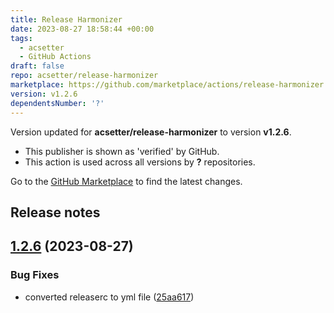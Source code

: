 ```yaml
---
title: Release Harmonizer
date: 2023-08-27 18:58:44 +00:00
tags:
  - acsetter
  - GitHub Actions
draft: false
repo: acsetter/release-harmonizer
marketplace: https://github.com/marketplace/actions/release-harmonizer
version: v1.2.6
dependentsNumber: '?'
---
```



Version updated for **acsetter/release-harmonizer** to version **v1.2.6**.
- This publisher is shown as 'verified' by GitHub.
- This action is used across all versions by **?** repositories.

Go to the [GitHub Marketplace](https://github.com/marketplace/actions/release-harmonizer) to find the latest changes.

## Release notes

## [1.2.6](https://github.com/acsetter/release-harmonizer/compare/v1.2.5...v1.2.6) (2023-08-27)


### Bug Fixes

* converted releaserc to yml file ([25aa617](https://github.com/acsetter/release-harmonizer/commit/25aa617dcf8749f6b3c177f889cd8d59aa9b40d2))




